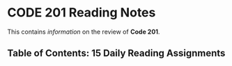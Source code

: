 # CODE 201 Reading Notes
This contains *information* on the review of **Code 201**.
## Table of Contents: 15 Daily Reading Assignments


